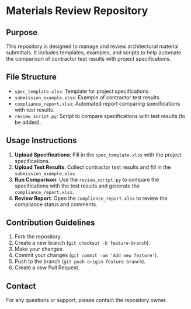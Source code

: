 
# Materials Review Repository

## Purpose
This repository is designed to manage and review architectural material submittals. It includes templates, examples, and scripts to help automate the comparison of contractor test results with project specifications.

## File Structure
- `spec_template.xlsx`: Template for project specifications.
- `submission_example.xlsx`: Example of contractor test results.
- `compliance_report.xlsx`: Automated report comparing specifications with test results.
- `review_script.py`: Script to compare specifications with test results (to be added).

## Usage Instructions
1. **Upload Specifications**: Fill in the `spec_template.xlsx` with the project specifications.
2. **Upload Test Results**: Collect contractor test results and fill in the `submission_example.xlsx`.
3. **Run Comparison**: Use the `review_script.py` to compare the specifications with the test results and generate the `compliance_report.xlsx`.
4. **Review Report**: Open the `compliance_report.xlsx` to review the compliance status and comments.

## Contribution Guidelines
1. Fork the repository.
2. Create a new branch (`git checkout -b feature-branch`).
3. Make your changes.
4. Commit your changes (`git commit -am 'Add new feature'`).
5. Push to the branch (`git push origin feature-branch`).
6. Create a new Pull Request.

## Contact
For any questions or support, please contact the repository owner.
